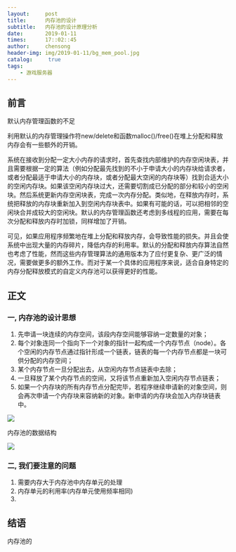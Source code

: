 ```yaml
---
layout:     post
title:      内存池的设计
subtitle:   内存池的设计原理分析
date:       2019-01-11
times:      17::02::45
author:     chensong
header-img: img/2019-01-11/bg_mem_pool.jpg
catalog: 	 true
tags:
    - 游戏服务器
---
```


## 前言

默认内存管理函数的不足

利用默认的内存管理操作符new/delete和函数malloc()/free()在堆上分配和释放内存会有一些额外的开销。

系统在接收到分配一定大小内存的请求时，首先查找内部维护的内存空闲块表，并且需要根据一定的算法（例如分配最先找到的不小于申请大小的内存块给请求者，或者分配最适于申请大小的内存块，或者分配最大空闲的内存块等）找到合适大小的空闲内存块。如果该空闲内存块过大，还需要切割成已分配的部分和较小的空闲块。然后系统更新内存空闲块表，完成一次内存分配。类似地，在释放内存时，系统把释放的内存块重新加入到空闲内存块表中。如果有可能的话，可以把相邻的空闲块合并成较大的空闲块。默认的内存管理函数还考虑到多线程的应用，需要在每次分配和释放内存时加锁，同样增加了开销。

可见，如果应用程序频繁地在堆上分配和释放内存，会导致性能的损失。并且会使系统中出现大量的内存碎片，降低内存的利用率。默认的分配和释放内存算法自然也考虑了性能，然而这些内存管理算法的通用版本为了应付更复杂、更广泛的情况，需要做更多的额外工作。而对于某一个具体的应用程序来说，适合自身特定的内存分配释放模式的自定义内存池可以获得更好的性能。


## 正文


### 一, 内存池的设计思想

1. 先申请一块连续的内存空间，该段内存空间能够容纳一定数量的对象；
2. 每个对象连同一个指向下一个对象的指针一起构成一个内存节点（node）。各个空闲的内存节点通过指针形成一个链表，链表的每一个内存节点都是一块可供分配的内存空间；
3. 某个内存节点一旦分配出去，从空闲内存节点链表中去除；
4. 一旦释放了某个内存节点的空间，又将该节点重新加入空闲内存节点链表；
5. 如果一个内存块的所有内存节点分配完毕，若程序继续申请新的对象空间，则会再次申请一个内存块来容纳新的对象。新申请的内存块会加入内存块链表中。

![](https://github.com/chensongpoixs/chensongpoixs.github.io/blob/master/img/2019-01-11/mempool.png?raw=true)


内存池的数据结构

![](https://github.com/chensongpoixs/chensongpoixs.github.io/blob/master/img/2019-01-11/mem_pool_struct.png?raw=true)

### 二, 我们要注意的问题

1. 需要内存大于内存池中内存单元的处理
2. 内存单元的利用率(内存单元使用频率相同)
3.




## 结语

内存池的